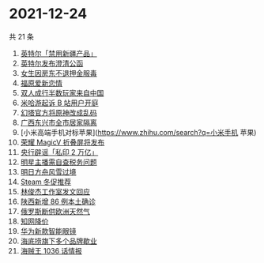 # 2021-12-24

共 21 条

<!-- BEGIN ZHIHUSEARCH -->
<!-- 最后更新时间 Fri Dec 24 2021 03:07:31 GMT+0800 (China Standard Time) -->
1. [英特尔「禁用新疆产品」](https://www.zhihu.com/search?q=英特尔)
1. [英特尔发布澄清公函](https://www.zhihu.com/search?q=英特尔)
1. [女生因房东不退押金服毒](https://www.zhihu.com/search?q=大三女生服毒身亡)
1. [福原爱新恋情](https://www.zhihu.com/search?q=福原爱)
1. [双人成行半数玩家来自中国](https://www.zhihu.com/search?q=双人成行)
1. [米哈游起诉 B 站用户开庭](https://www.zhihu.com/search?q=米哈游)
1. [幻塔官方将原神改成乱码](https://www.zhihu.com/search?q=原神)
1. [广西东兴市全市居家隔离](https://www.zhihu.com/search?q=东兴市居家隔离)
1. [小米高端手机对标苹果](https://www.zhihu.com/search?q=小米手机 苹果)
1. [荣耀 MagicV 折叠屏将发布](https://www.zhihu.com/search?q=荣耀折叠屏)
1. [央行辟谣「私印 2 万亿」](https://www.zhihu.com/search?q=央行辟谣)
1. [明星主播需自查税务问题](https://www.zhihu.com/search?q=主播自查税务问题)
1. [明日方舟风雪过境](https://www.zhihu.com/search?q=明日方舟)
1. [Steam 冬促推荐](https://www.zhihu.com/search?q=Steam)
1. [林俊杰工作室发文回应](https://www.zhihu.com/search?q=林俊杰)
1. [陕西新增 86 例本土确诊](https://www.zhihu.com/search?q=陕西疫情)
1. [俄罗斯断供欧洲天然气](https://www.zhihu.com/search?q=欧洲天然气)
1. [知网降价](https://www.zhihu.com/search?q=知网)
1. [华为新款智能眼镜](https://www.zhihu.com/search?q=华为智能眼镜)
1. [海底捞旗下多个品牌歇业](https://www.zhihu.com/search?q=海底捞)
1. [海贼王 1036 话情报](https://www.zhihu.com/search?q=海贼王)
<!-- END ZHIHUSEARCH -->
